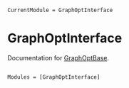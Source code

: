 ```@meta
CurrentModule = GraphOptInterface
```

# GraphOptInterface

Documentation for [GraphOptBase](https://github.com/plasmo-dev/GraphOptInterface.jl).

```@index
```

```@autodocs
Modules = [GraphOptInterface]
```
